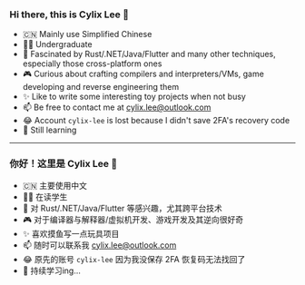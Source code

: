 ### Hi there, this is Cylix Lee 👋

- 🇨🇳 Mainly use Simplified Chinese
- 👨‍🎓 Undergraduate
- 🥰 Fascinated by Rust/.NET/Java/Flutter and many other techniques, especially those cross-platform ones
- 🎮 Curious about crafting compilers and interpreters/VMs, game developing and reverse engineering them
- ✨ Like to write some interesting toy projects when not busy
- 📫 Be free to contact me at cylix.lee@outlook.com
- 😂 Account `cylix-lee` is lost because I didn't save 2FA's recovery code
- 🌱 Still learning

---

### 你好！这里是 Cylix Lee 👋

- 🇨🇳 主要使用中文
- 👨‍🎓 在读学生
- 🥰 对 Rust/.NET/Java/Flutter 等感兴趣，尤其跨平台技术
- 🎮 对于编译器与解释器/虚拟机开发、游戏开发及其逆向很好奇
- ✨ 喜欢摸鱼写一点玩具项目
- 📫 随时可以联系我 cylix.lee@outlook.com
- 😂 原先的账号 `cylix-lee` 因为我没保存 2FA 恢复码无法找回了
- 🌱 持续学习ing...

<!--
**cylixlee/cylixlee** is a ✨ _special_ ✨ repository because its `README.md` (this file) appears on your GitHub profile.

Here are some ideas to get you started:

- 🔭 I’m currently working on ...
- 🌱 I’m currently learning ...
- 👯 I’m looking to collaborate on ...
- 🤔 I’m looking for help with ...
- 💬 Ask me about ...
- 📫 How to reach me: ...
- 😄 Pronouns: ...
- ⚡ Fun fact: ...
-->
